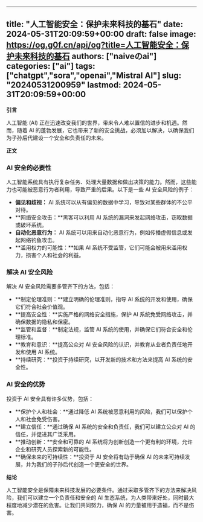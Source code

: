 
---
title: "人工智能安全：保护未来科技的基石"
date: 2024-05-31T20:09:59+00:00
draft: false
image: https://og.g0f.cn/api/og?title=人工智能安全：保护未来科技的基石
authors: ["naiveのai"]
categories: ["ai"]
tags: ["chatgpt","sora","openai","Mistral AI"]
slug: "20240531200959"
lastmod: 2024-05-31T20:09:59+00:00
---
**引言**

人工智能 (AI) 正在迅速改变我们的世界，带来令人难以置信的进步和机遇。然而，随着 AI 的蓬勃发展，它也带来了新的安全挑战，必须加以解决，以确保我们为子孙后代建设一个安全和负责任的未来。

**正文**

### AI 安全的必要性

人工智能系统具有执行复杂任务、处理大量数据和做出决策的能力。然而，这些能力也可能被恶意行为者利用，导致严重的后果。以下是一些 AI 安全风险的例子：

- **偏见和歧视：** AI 系统可以从有偏见的数据中学习，导致对某些群体的不公平对待。
- **网络安全攻击：**黑客可以利用 AI 系统的漏洞来发起网络攻击，窃取数据或破坏系统。
- **自动化恶意行为：** AI 系统可以用来自动化恶意行为，例如传播虚假信息或发起网络钓鱼攻击。
- **滥用权力的可能性：**如果 AI 系统不受监管，它们可能会被用来滥用权力，损害个人和社会的利益。

### 解决 AI 安全风险

解决 AI 安全风险需要多管齐下的方法，包括：

- **制定伦理准则：**建立明确的伦理准则，指导 AI 系统的开发和使用，确保它们符合社会价值观。
- **提高安全性：**实施严格的网络安全措施，保护 AI 系统免受网络攻击，并确保数据的隐私和保密。
- **监管和监督：**制定法规，监管 AI 系统的使用，并确保它们符合安全和伦理标准。
- **教育和意识：**提高公众对 AI 安全风险的认识，并教育从业者负责任地开发和使用 AI 系统。
- **持续研究：**投资于持续研究，以开发新的技术和方法来提高 AI 系统的安全性。

### AI 安全的优势

投资于 AI 安全具有许多优势，包括：

- **保护个人和社会：**通过降低 AI 系统被恶意利用的风险，我们可以保护个人和社会免受伤害。
- **建立信任：**通过确保 AI 系统的安全和负责任，我们可以建立公众对 AI 的信任，并促进其广泛采用。
- **推动创新：**安全和可靠的 AI 系统将为创新创造一个更有利的环境，允许企业和研究人员探索新的可能性。
- **确保未来的可持续性：**投资于 AI 安全将有助于确保 AI 的未来可持续发展，并为我们的子孙后代创造一个更安全的世界。

**结论**

人工智能安全是保障未来科技发展的必要条件。通过采取多管齐下的方法来解决风险，我们可以建立一个负责任和安全的 AI 生态系统，为人类带来好处，同时最大程度地减少潜在的危害。让我们共同努力，确保 AI 的力量被用于造福，而不是伤害。
